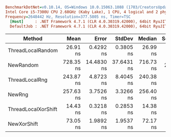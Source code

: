 ``` ini

BenchmarkDotNet=v0.10.14, OS=Windows 10.0.15063.1088 (1703/CreatorsUpdate/Redstone2)
Intel Core i5-7300U CPU 2.60GHz (Kaby Lake), 1 CPU, 4 logical and 2 physical cores
Frequency=2648442 Hz, Resolution=377.5805 ns, Timer=TSC
  [Host]     : .NET Framework 4.7.1 (CLR 4.0.30319.42000), 64bit RyuJIT-v4.7.3062.0
  DefaultJob : .NET Framework 4.7.1 (CLR 4.0.30319.42000), 64bit RyuJIT-v4.7.3062.0


```
|              Method |      Mean |      Error |     StdDev |    Median | Scaled | ScaledSD |  Gen 0 | Allocated |
|-------------------- |----------:|-----------:|-----------:|----------:|-------:|---------:|-------:|----------:|
|   ThreadLocalRandom |  26.91 ns |  0.4292 ns |  0.3805 ns |  26.99 ns |   1.00 |     0.00 |      - |       0 B |
|           NewRandom | 728.35 ns | 14.4830 ns | 37.6431 ns | 716.73 ns |  27.07 |     1.44 | 0.1774 |     280 B |
|      ThreadLocalRng | 243.87 ns |  4.8723 ns |  8.4045 ns | 240.38 ns |   9.06 |     0.33 |      - |       0 B |
|              NewRng | 257.63 ns |  3.7526 ns |  3.3266 ns | 256.40 ns |   9.57 |     0.18 | 0.0200 |      32 B |
| ThreadLocalXorShift |  14.43 ns |  0.3218 ns |  0.2853 ns |  14.38 ns |   0.54 |     0.01 |      - |       0 B |
|         NewXorShift |  73.05 ns |  1.9892 ns |  1.9537 ns |  72.17 ns |   2.71 |     0.08 | 0.0203 |      32 B |
